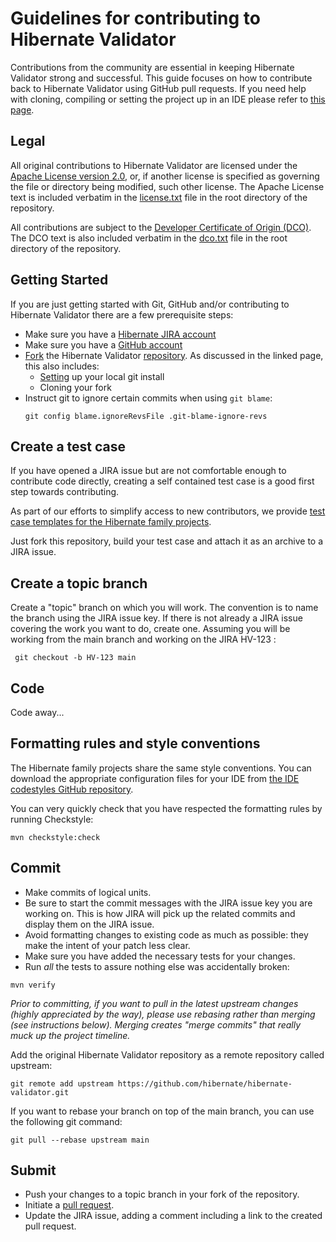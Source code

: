 Guidelines for contributing to Hibernate Validator
====

Contributions from the community are essential in keeping Hibernate Validator strong and successful.
This guide focuses on how to contribute back to Hibernate Validator using GitHub pull requests.
If you need help with cloning, compiling or setting the project up in an IDE please refer to
[this page](https://hibernate.org/validator/contribute/).

## Legal

All original contributions to Hibernate Validator are licensed under the
[Apache License version 2.0](https://www.apache.org/licenses/LICENSE-2.0),
or, if another license is specified as governing the file or directory being
modified, such other license. The Apache License text is included verbatim in the [license.txt](license.txt) file
in the root directory of the repository.

All contributions are subject to the [Developer Certificate of Origin (DCO)](https://developercertificate.org/).
The DCO text is also included verbatim in the [dco.txt](dco.txt) file in the root directory of the repository.

## Getting Started

If you are just getting started with Git, GitHub and/or contributing to Hibernate Validator there are a
few prerequisite steps:

* Make sure you have a [Hibernate JIRA account](https://hibernate.atlassian.net)
* Make sure you have a [GitHub account](https://github.com/signup/free)
* [Fork](https://help.github.com/articles/fork-a-repo/) the Hibernate Validator [repository](https://github.com/hibernate/hibernate-validator).
As discussed in the linked page, this also includes:
    * [Setting](https://help.github.com/articles/set-up-git/) up your local git install
    * Cloning your fork
* Instruct git to ignore certain commits when using `git blame`:
  ```
  git config blame.ignoreRevsFile .git-blame-ignore-revs
  ```

## Create a test case

If you have opened a JIRA issue but are not comfortable enough to contribute code directly, creating a self
contained test case is a good first step towards contributing.

As part of our efforts to simplify access to new contributors, we provide [test case templates for the Hibernate family
projects](https://github.com/hibernate/hibernate-test-case-templates).

Just fork this repository, build your test case and attach it as an archive to a JIRA issue.

## Create a topic branch

Create a "topic" branch on which you will work.  The convention is to name the branch
using the JIRA issue key.  If there is not already a JIRA issue covering the work you
want to do, create one.  Assuming you will be working from the main branch and working
on the JIRA HV-123 :

     git checkout -b HV-123 main


## Code

Code away...

## Formatting rules and style conventions

The Hibernate family projects share the same style conventions. You can download the appropriate configuration
files for your IDE from [the IDE codestyles GitHub repository](https://github.com/hibernate/hibernate-ide-codestyles).

You can very quickly check that you have respected the formatting rules by running Checkstyle:
```shell
mvn checkstyle:check
```

## Commit

* Make commits of logical units.
* Be sure to start the commit messages with the JIRA issue key you are working on. This is how JIRA will pick
up the related commits and display them on the JIRA issue.
* Avoid formatting changes to existing code as much as possible: they make the intent of your patch less clear.
* Make sure you have added the necessary tests for your changes.
* Run _all_ the tests to assure nothing else was accidentally broken:

```shell
mvn verify
```

_Prior to committing, if you want to pull in the latest upstream changes (highly
appreciated by the way), please use rebasing rather than merging (see instructions below).  Merging creates
"merge commits" that really muck up the project timeline._

Add the original Hibernate Validator repository as a remote repository called upstream:
```shell
git remote add upstream https://github.com/hibernate/hibernate-validator.git
```

If you want to rebase your branch on top of the main branch, you can use the following git command:
```shell
git pull --rebase upstream main
```

## Submit

* Push your changes to a topic branch in your fork of the repository.
* Initiate a [pull request](https://help.github.com/articles/creating-a-pull-request-from-a-fork/).
* Update the JIRA issue, adding a comment including a link to the created pull request.
